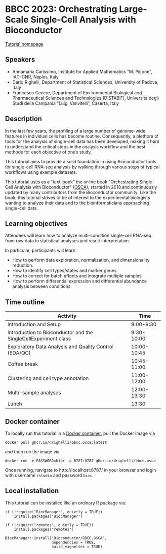 # BBCC 2023: Orchestrating Large-Scale Single-Cell Analysis with Bioconductor

[Tutorial homepage](https://drighelli.github.io/BBCC.OSCA/)

## Speakers

* Annamaria Carissimo, Institute for Applied Mathematics "M. Picone", IAC-CNR, Naples, Italy
* Dario Righelli, Department of Statistical Sciences, University of Padova, Italy
* Francesco Cecere, Department of Environmental Biological and Pharmaceutical Sciences and Technologies (DiSTABiF), Università degli Studi della Campania “Luigi Vanvitelli”, Caserta, Italy

## Description

In the last few years, the profiling of a large number of genome-wide features
in individual cells has become routine. Consequently, a plethora of tools for
the analysis of single-cell data has been developed, making it hard to understand
the critical steps in the analysis workflow and the best methods for each objective
of one’s study.

This tutorial aims to provide a solid foundation in using Bioconductor tools
for single-cell RNA-seq analysis by walking through various steps of typical
workflows using example datasets.

This tutorial uses as a "text-book" the online book "Orchestrating Single-Cell
Analysis with Bioconductor"
([OSCA](https://bioconductor.org/books/release/OSCA/)), 
started in 2018 and continuously updated by many contributors from the Bioconductor
community. Like the book, this tutorial strives to be of interest to the
experimental biologists wanting to analyze their data and to the bioinformaticians
approaching single-cell data.

## Learning objectives

Attendees will learn how to analyze multi-condition single-cell RNA-seq from
raw data to statistical analyses and result interpretation.

In particular, participants will learn:

* How to perform data exploration, normalization, and dimensionality reduction.
* How to identify cell types/states and marker genes.
* How to correct for batch effects and integrate multiple samples.
* How to perform differential expression and differential abundance analysis between conditions.

## Time outline

| Activity                     | Time |
|------------------------------|------|
| Introduction and Setup                                          | 9:00-9:30    |
| Introduction to Bioconductor and the SingleCellExperiment class | 9:30-10:00   |
| Exploratory Data Analysis and Quality Control (EDA/QC)          | 10:00-10:45  |
| Coffee break                                                    | 10:45-11:00  |
| Clustering and cell type annotation                             | 11:00-12:00  |
| Multi-sample analyses                                           | 12:00-13:30  |
| Lunch                                                           | 13:30        |

## Docker container

To locally run this tutorial in a
[Docker container](ghcr.io/drighelli/bbcc.osca:latest),
pull the Docker image via

```
docker pull ghcr.io/drighelli/bbcc.osca:latest
``` 

and then run the image via

```
docker run -e PASSWORD=bioc -p 8787:8787 ghcr.io/drighelli/bbcc.osca
```

Once running, navigate to http://localhost:8787/ in your browser and login with
username `rstudio` and password `bioc`.

## Local installation

This tutorial can be installed like an ordinary R package via:

```
if (!require("BiocManager", quietly = TRUE))
    install.packages("BiocManager")

if (!require("remotes", quietly = TRUE))
    install.packages("remotes")

BiocManager::install("Bioconductor/BBCC.OSCA",
                     dependencies = TRUE,
                     build_vignettes = TRUE)
```
